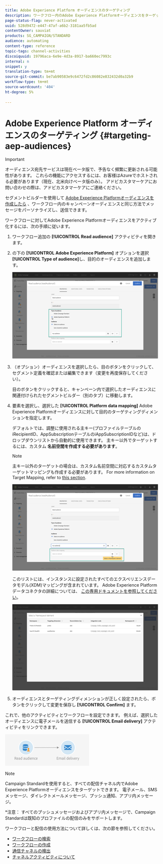 ```yaml
---
title: Adobe Experience Platform オーディエンスのターゲティング
description: ワークフロー内のAdobe Experience Platformオーディエンスをターゲットする方法を説明します。
page-status-flag: never-activated
uuid: 528d9472-e447-47af-a6b2-3181aa5fb5ad
contentOwner: sauviat
products: SG_CAMPAIGN/STANDARD
audience: automating
content-type: reference
topic-tags: channel-activities
discoiquuid: 19796aca-6e9e-4d3a-8917-ba660ec7993c
internal: n
snippet: y
translation-type: tm+mt
source-git-commit: be7ab90583e9c6472fd2c86082e832432d0a32b9
workflow-type: tm+mt
source-wordcount: '404'
ht-degree: 5%

---
```



# Adobe Experience Platform オーディエンスのターゲティング {#targeting-aep-audiences}

>[!IMPORTANT]
>
>オーディエンス宛先サービスは現在ベータ版で、予告なく頻繁に更新される可能性があります。 これらの機能にアクセスするには、お客様はAzureでホストされる必要があります（現在、北米向けベータ版のみ）。 アドビカスタマーケアにお問い合わせの際は、アドビカスタマーケアにご連絡ください。

セグメントビルダーを使用して [Adobe Experience Platformオーディエンスを作成したら](../../audiences/using/aep-about-audience-destinations-service.md) 、ワークフロー内のキャンペーンオーディエンスと同じ方法でメッセージをパーソナライズし、送信できます。

ワークフローに対してAdobe Experience Platformオーディエンスをアクティブ化するには、次の手順に従います。

1. ワークフロー追加の **[!UICONTROL Read audience]** アクティビティを開きます。

1. の下の **[!UICONTROL Adobe Experience Platform]** オプションを選択 **[!UICONTROL Type of audience]**&#x200B;し、目的のオーディエンスを追加します。

   ![](assets/aep_wkf_readaudience.png)

1. （オプション）オーディエンスを選択したら、目のボタンをクリックして、セグメント定義を確認または編集できます（変更を再度保存してください）。

   目のボタンをクリックすると、キャンペーン内で選択したオーディエンスに関連付けられたセグメントビルダー（別のタブ）に移動します。

1. 要素を選択し、選択した **[!UICONTROL Platform data mapping]** Adobe Experience Platformオーディエンスに対して目的のターゲティングディメンションを指定します。

   デフォルトでは、調整に使用される主キー(プロファイルテーブルのiRecipientID、AppSubscriptionテーブルのiAppSubscriptionIDなど)は、ドロップダウンリストから自動的に使用できます。 主キー以外でターゲットするには、カスタム **名前空間を作成する必要があります**。

   >[!NOTE]
   >
   >主キー以外のターゲットの場合は、カスタム名前空間に対応するカスタムターゲットマッピングも作成する必要があります。 For more information on Target Mapping, refer to [this section](../../administration/using/target-mappings-in-campaign.md).

   ![](assets/aep_wkf_readaudience_namespace.png)

   このリストには、インスタンスに設定されたすべてのエクスペリエンスデータモデル(XDM)マッピングが含まれています。 Adobe Experience Platformデータコネクタの詳細については、 [この専用ドキュメントを参照してください](../../developing/using/aep-about-data-connector.md)。

   ![](assets/aep_wkf_readaudience_namespace2.png)

1. オーディエンスとターゲティングディメンションが正しく設定されたら、ボタンをクリックして変更を保存し **[!UICONTROL Confirm]** ます。

これで、他のアクティビティとワークフローを設定できます。 例えば、選択したオーディエンスに電子メールを送信する **[!UICONTROL Email delivery]** アクティビティをリンクできます。

![](assets/aep_wkf_email.png)

>[!NOTE]
>
>Campaign Standardを使用すると、すべての配信チャネル内でAdobe Experience Platformオーディエンスをターゲットできます。 電子メール、SMSメッセージ、ダイレクトメールメッセージ、プッシュ通知、アプリ内メッセージ。
>
>*注意： すべてのプッシュメッセージおよびアプリ内メッセージで、Campaign Standardは既知のプロファイルの配信のみをサポートします。

ワークフローと配信の使用方法について詳しくは、次の節を参照してください。

* [ワークフローの検索](../../automating/using/get-started-workflows.md)
* [ワークフローの作成](../../automating/using/building-a-workflow.md)
* [通信チャネルの検出](../../channels/using/get-started-communication-channels.md)
* [チャネルアクティビティについて](../../automating/using/about-channel-activities.md)
